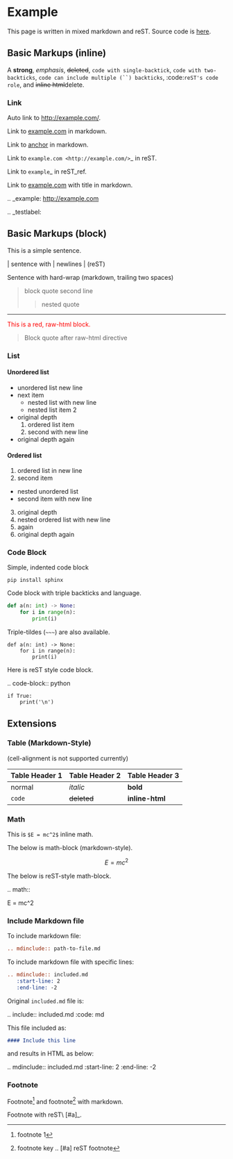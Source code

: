 # Example

This page is written in mixed markdown and reST.
Source code is [here](https://github.com/omnilib/sphinx-mdinclude/raw/main/docs/example.md).

## Basic Markups (inline)

A **strong**, *emphasis*, ~~deleted~~, `code with single-backtick`,
``code with two-backticks``, ```code can include multiple (``) backticks```,
:code:`reST's code role`, and <del>inline html</del>delete.

### Link

Auto link to http://example.com/.

Link to [example.com](http://example.com/) in markdown.

Link to [anchor](#testlabel) in markdown.

Link to `example.com <http://example.com/>`_ in reST.

Link to `example`_ in reST_ref.

Link to [example.com](http://example.com/ "example") with title in markdown.

.. _example: http://example.com


.. _testlabel:

## Basic Markups (block)

This is a simple sentence.

| sentence with
| newlines
| (reST)

Sentence with
hard-wrap (markdown, trailing two spaces)

> block quote
> second line
> > nested quote

---

<div style="color: red;">This is a red, raw-html block.</div>

> Block quote after raw-html directive

### List

#### Unordered list

* unordered list
  new line
* next item
  * nested list
    with new line
  * nested list item 2
* original depth
  1. ordered list item
  2. second
     with new line
* original depth again

#### Ordered list

1. ordered list
   in new line
2. second item
  * nested unordered list
  * second item
    with new line
3. original depth
  1. nested ordered list
     with new line
  2. again
4. original depth again

### Code Block

Simple, indented code block

    pip install sphinx

Code block with triple backticks and language.

```python
def a(n: int) -> None:
    for i in range(n):
        print(i)
```

Triple-tildes (`~~~`) are also available.

~~~
def a(n: int) -> None:
    for i in range(n):
        print(i)
~~~

Here is reST style code block.

.. code-block:: python

    if True:
        print('\n')

## Extensions

### Table (Markdown-Style)

(cell-alignment is not supported currently)

| Table Header 1 | Table Header 2 | Table Header 3 |
|----------------|----------------|----------------|
| normal         | *italic*       | **bold**       |
| `code` | ~~deleted~~  | <b>inline-html</b> |

### Math

This is `$E = mc^2$` inline math.

The below is math-block (markdown-style).

```math
E = mc^2
```

The below is reST-style math-block.

.. math::

   E = mc^2


### Include Markdown file

To include markdown file:

```rest
.. mdinclude:: path-to-file.md
```

To include markdown file with specific lines:

```rest
.. mdinclude:: included.md
   :start-line: 2
   :end-line: -2
```

Original ``included.md`` file is:

.. include:: included.md
   :code: md

This file included as:

```md
#### Include this line
```

and results in HTML as below:

.. mdinclude:: included.md
   :start-line: 2
   :end-line: -2

### Footnote

Footnote[^1] and footnote[^key] with markdown.

Footnote with reST\ [#a]_.

<!-- footnote definition -->
[^1]: footnote 1
[^key]: footnote key
.. [#a] reST footnote
